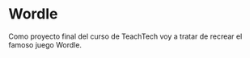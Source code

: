 # Wordle
Como proyecto final del curso de TeachTech voy a tratar de recrear el famoso juego Wordle. 
